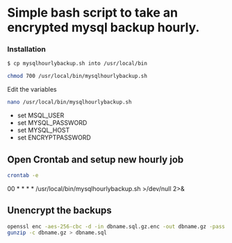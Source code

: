 # Simple bash script to take an encrypted mysql backup hourly.

### Installation

```sh
$ cp mysqlhourlybackup.sh into /usr/local/bin
```
```sh
chmod 700 /usr/local/bin/mysqlhourlybackup.sh
```

Edit the variables 

```sh
nano /usr/local/bin/mysqlhourlybackup.sh
```
* set MSQL_USER
* set MYSQL_PASSWORD
* set MYSQL_HOST
* set ENCRYPTPASSWORD

## Open Crontab and setup new hourly job ##

```sh
crontab -e
```

00 * * * * /usr/local/bin/mysqlhourlybackup.sh >/dev/null 2>&


## Unencrypt the backups 

```sh
openssl enc -aes-256-cbc -d -in dbname.sql.gz.enc -out dbname.gz -pass pass:*encryptionpassword* 
gunzip -c dbname.gz > dbname.sql
```
